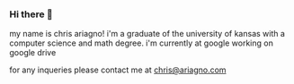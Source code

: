 ### Hi there 👋

my name is chris ariagno! i'm a graduate of the university of kansas with a computer science and math degree. i'm currently at google working on google drive

for any inqueries please contact me at chris@ariagno.com
